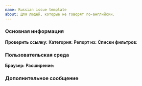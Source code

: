 ```yaml
---
name: Russian issue template
about: Для людей, которые не говорят по-английски.
---
```


### Основная информация

**Проверить ссылку:** <!-- Рядом с этой фразой, укажите ссылку, которую вы хотите проверить. Пожалуйста, указывайте все ссылки в Inline code (смотрите здесь https://guides.github.com/features/mastering-markdown/) -->
**Категория:** <!-- Есть две категории: анти-адблок и/или всплывающие окна. -->
**Репорт из:** <!-- В какой стране находится ваш IP-адрес? -->
**Списки фильтров:** <!-- Укажите все ваши списки фильтров. Если вы подписаны на что-то неофициальное, пожалуйста, предоставьте ссылки на эти листы. Пожалуйста, указывайте все ссылки в Inline code (смотрите здесь https://guides.github.com/features/mastering-markdown/) -->

### Пользовательская среда
**Браузер:**
**Расширение:**

### Дополнительное сообщение
